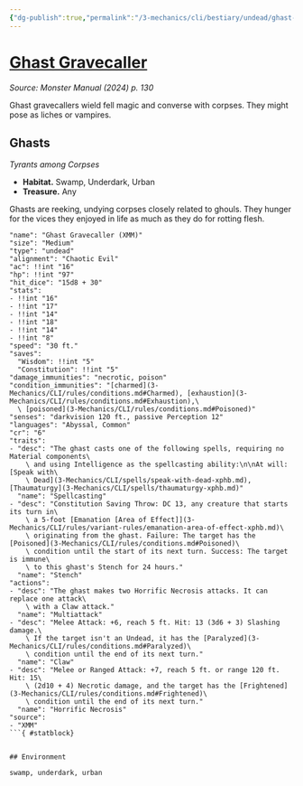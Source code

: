 ```yaml
---
{"dg-publish":true,"permalink":"/3-mechanics/cli/bestiary/undead/ghast-gravecaller-xmm/","tags":["ttrpg-cli/compendium/src/5e/xmm","ttrpg-cli/monster/cr/6","ttrpg-cli/monster/environment/swamp","ttrpg-cli/monster/environment/underdark","ttrpg-cli/monster/environment/urban","ttrpg-cli/monster/size/medium","ttrpg-cli/monster/type/undead"],"created":"2025-02-22T12:02:28.056-05:00","updated":"2025-02-26T17:46:11.360-05:00"}
---
```


# [Ghast Gravecaller](3-Mechanics/CLI/bestiary/undead/ghast-gravecaller-xmm.md)
*Source: Monster Manual (2024) p. 130*  

Ghast gravecallers wield fell magic and converse with corpses. They might pose as liches or vampires.

## Ghasts

*Tyrants among Corpses*

- **Habitat.** Swamp, Underdark, Urban  
- **Treasure.** Any  

Ghasts are reeking, undying corpses closely related to ghouls. They hunger for the vices they enjoyed in life as much as they do for rotting flesh.

```statblock
"name": "Ghast Gravecaller (XMM)"
"size": "Medium"
"type": "undead"
"alignment": "Chaotic Evil"
"ac": !!int "16"
"hp": !!int "97"
"hit_dice": "15d8 + 30"
"stats":
- !!int "16"
- !!int "17"
- !!int "14"
- !!int "18"
- !!int "14"
- !!int "8"
"speed": "30 ft."
"saves":
  "Wisdom": !!int "5"
  "Constitution": !!int "5"
"damage_immunities": "necrotic, poison"
"condition_immunities": "[charmed](3-Mechanics/CLI/rules/conditions.md#Charmed), [exhaustion](3-Mechanics/CLI/rules/conditions.md#Exhaustion),\
  \ [poisoned](3-Mechanics/CLI/rules/conditions.md#Poisoned)"
"senses": "darkvision 120 ft., passive Perception 12"
"languages": "Abyssal, Common"
"cr": "6"
"traits":
- "desc": "The ghast casts one of the following spells, requiring no Material components\
    \ and using Intelligence as the spellcasting ability:\n\nAt will: [Speak with\
    \ Dead](3-Mechanics/CLI/spells/speak-with-dead-xphb.md), [Thaumaturgy](3-Mechanics/CLI/spells/thaumaturgy-xphb.md)"
  "name": "Spellcasting"
- "desc": "Constitution Saving Throw: DC 13, any creature that starts its turn in\
    \ a 5-foot [Emanation [Area of Effect]](3-Mechanics/CLI/rules/variant-rules/emanation-area-of-effect-xphb.md)\
    \ originating from the ghast. Failure: The target has the [Poisoned](3-Mechanics/CLI/rules/conditions.md#Poisoned)\
    \ condition until the start of its next turn. Success: The target is immune\
    \ to this ghast's Stench for 24 hours."
  "name": "Stench"
"actions":
- "desc": "The ghast makes two Horrific Necrosis attacks. It can replace one attack\
    \ with a Claw attack."
  "name": "Multiattack"
- "desc": "Melee Attack: +6, reach 5 ft. Hit: 13 (3d6 + 3) Slashing damage.\
    \ If the target isn't an Undead, it has the [Paralyzed](3-Mechanics/CLI/rules/conditions.md#Paralyzed)\
    \ condition until the end of its next turn."
  "name": "Claw"
- "desc": "Melee or Ranged Attack: +7, reach 5 ft. or range 120 ft. Hit: 15\
    \ (2d10 + 4) Necrotic damage, and the target has the [Frightened](3-Mechanics/CLI/rules/conditions.md#Frightened)\
    \ condition until the end of its next turn."
  "name": "Horrific Necrosis"
"source":
- "XMM"
```{ #statblock}


## Environment

swamp, underdark, urban